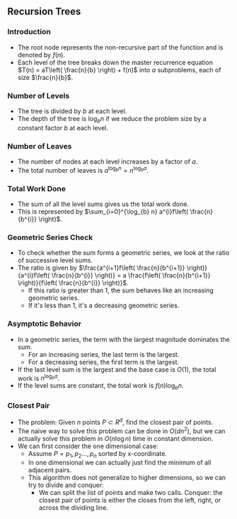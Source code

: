 ## Recursion Trees

### Introduction
- The root node represents the non-recursive part of the function and is denoted by $f(n)$.
- Each level of the tree breaks down the master recurrence equation $T(n) = aT\left( \frac{n}{b} \right) + f(n)$ into $a$ subproblems, each of size $\frac{n}{b}$.

### Number of Levels
- The tree is divided by $b$ at each level. 
- The depth of the tree is $\log_{b} n$ if we reduce the problem size by a constant factor $b$ at each level.

### Number of Leaves
- The number of nodes at each level increases by a factor of $a$.
- The total number of leaves is $a^{\log_{b} n} = n^{\log_{b} a}$.

### Total Work Done
- The sum of all the level sums gives us the total work done.
- This is represented by $\sum_{i=0}^{\log_{b} n} a^{i}f\left( \frac{n}{b^{i}} \right)$.

### Geometric Series Check
- To check whether the sum forms a geometric series, we look at the ratio of successive level sums.
- The ratio is given by $\frac{a^{i+1}f\left( \frac{n}{b^{i+1}} \right)}{a^{i}f\left( \frac{n}{b^{i}} \right)} = a \frac{f\left( \frac{n}{b^{i+1}} \right)}{f\left( \frac{n}{b^{i}} \right)}$.
    - If this ratio is greater than 1, the sum behaves like an increasing geometric series.
    - If it's less than 1, it's a decreasing geometric series.

### Asymptotic Behavior
- In a geometric series, the term with the largest magnitude dominates the sum.
    - For an increasing series, the last term is the largest.
    - For a decreasing series, the first term is the largest.
- If the last level sum is the largest and the base case is $O(1)$, the total work is $n^{\log_{b} a}$.
- If the level sums are constant, the total work is $f(n) \log_{b} n$.

### Closest Pair
- The problem: Given $n$ points $P \subset R^d$, find the closest pair of points. 
- The naive way to solve this problem can be done in $O(dn^2)$, but we can actually solve this problem in $O(n\log n)$ time in constant dimension. 
- We can first consider the one dimensional case: 
	- Assume $P={p_{1}, p_{2}\dots,p_{n}}$ sorted by x-coordinate. 
	- In one dimensional we can actually just find the minimum of all adjacent pairs. 
	- This algorithm does not generalize to higher dimensions, so we can try to divide and conquer:
		- We can split the list of points and make two calls. Conquer: the closest pair of points is either the closes from the left, right, or across the dividing line. 